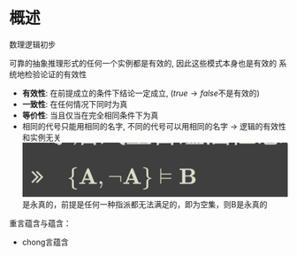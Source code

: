 # 概述
数理逻辑初步

可靠的抽象推理形式的任何一个实例都是有效的, 因此这些模式本身也是有效的
系统地检验论证的有效性
- **有效性**: 在前提成立的条件下结论一定成立, ($true \rightarrow false$不是有效的)
- **一致性**: 在任何情况下同时为真
- **等价性**: 当且仅当在完全相同条件下为真
-  相同的代号只能用相同的名字, 不同的代号可以用相同的名字 $\rightarrow$ 逻辑的有效性和实例无关
![输入图片说明](/imgs/2024-03-21/azSrs1stw0DLgeJe.png)
是永真的，前提是任何一种指派都无法满足的，即为空集，则B是永真的

重言蕴含与蕴含：
- chong言蕴含
<!--stackedit_data:
eyJoaXN0b3J5IjpbMTE1OTQwMjUzLC0xMDI1MTQ2MjE1LC0yOD
cyMTA1NDUsLTEwMTU5NTE0OTksMTE2NTA1NzMxNSwxMzAzODA4
NzA4LDk3OTU5NDA4OCwtMTg3OTYwMDExOSwxMDMyNzk4MzYzXX
0=
-->